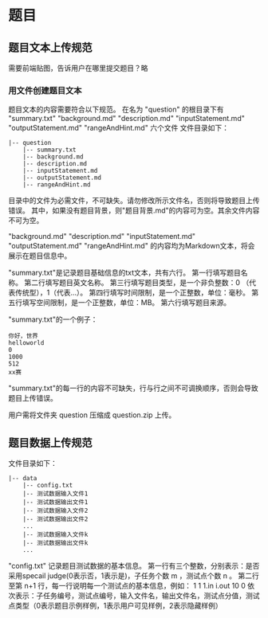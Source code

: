 # 题目
## 题目文本上传规范
需要前端贴图，告诉用户在哪里提交题目？略
### 用文件创建题目文本
题目文本的内容需要符合以下规范。
在名为 "question" 的根目录下有 "summary.txt" "background.md" "description.md" "inputStatement.md" "outputStatement.md" "rangeAndHint.md" 六个文件
文件目录如下：
```
|-- question
    |-- summary.txt
    |-- background.md
    |-- description.md
    |-- inputStatement.md
    |-- outputStatement.md
    |-- rangeAndHint.md
```

目录中的文件为必需文件，不可缺失。请勿修改所示文件名，否则将导致题目上传错误。
其中，如果没有题目背景，则"题目背景.md"的内容可为空。其余文件内容不可为空。

"background.md" "description.md" "inputStatement.md" "outputStatement.md" "rangeAndHint.md" 的内容均为Markdown文本，将会展示在题目信息中。

"summary.txt"是记录题目基础信息的txt文本，共有六行。
第一行填写题目名称。
第二行填写题目英文名称。
第三行填写题目类型，是一个非负整数：0 （代表传统型），1（代表...）。
第四行填写时间限制，是一个正整数，单位：毫秒。
第五行填写空间限制，是一个正整数，单位：MB。
第六行填写题目来源。

"summary.txt"的一个例子：
```
你好，世界
helloworld
0
1000
512
xx赛
```
"summary.txt"的每一行的内容不可缺失，行与行之间不可调换顺序，否则会导致题目上传错误。

用户需将文件夹 question 压缩成 question.zip 上传。

## 题目数据上传规范
文件目录如下：
```
|-- data
    |-- config.txt
    |-- 测试数据输入文件1
    |-- 测试数据输出文件1
    |-- 测试数据输入文件2
    |-- 测试数据输出文件2
    ...
    |-- 测试数据输入文件k
    |-- 测试数据输出文件k
    ...
```

"config.txt" 记录题目测试数据的基本信息。
第一行有三个整数，分别表示：是否采用specail judge(0表示否，1表示是)，子任务个数 m ，测试点个数 n 。
第二行至第 n+1 行，每一行说明每一个测试点的基本信息，例如：
1 1 1.in i.out 10 0
依次表示：子任务编号，测试点编号，输入文件名，输出文件名，测试点分值，测试点类型（0表示题目示例样例，1表示用户可见样例，2表示隐藏样例）
